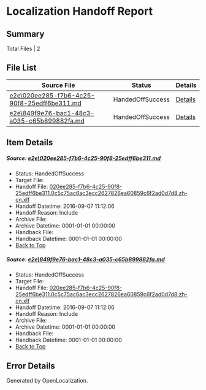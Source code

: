 # <a name='report-top'></a> Localization Handoff Report

## Summary
 Total Files | 2

## File List
 Source File | Status | Details 
 ----------- | ------ | ------- 
 [e2e\020ee285-f7b6-4c25-90f8-25edff6be311.md](https://github.com/OpenLocalizationTestOrg/ol-test0/blob/20e3ce8520dba2cfea851552a60de2dd4bad4a1f/e2e/020ee285-f7b6-4c25-90f8-25edff6be311.md) | HandedOffSuccess | [Details](#b33247b558236900fae9eee387c73c47829a03731)
 [e2e\849f9e76-bac1-48c3-a035-c65b899882fa.md](https://github.com/OpenLocalizationTestOrg/ol-test0/blob/20e3ce8520dba2cfea851552a60de2dd4bad4a1f/e2e/849f9e76-bac1-48c3-a035-c65b899882fa.md) | HandedOffSuccess | [Details](#b33247b558236900fae9eee387c73c47829a03734)

## Item Details
##### <a name='b33247b558236900fae9eee387c73c47829a03731'></a> Source: [e2e\020ee285-f7b6-4c25-90f8-25edff6be311.md](https://github.com/OpenLocalizationTestOrg/ol-test0/blob/20e3ce8520dba2cfea851552a60de2dd4bad4a1f/e2e/020ee285-f7b6-4c25-90f8-25edff6be311.md)
* Status: HandedOffSuccess
* Target File: 
* Handoff File: [020ee285-f7b6-4c25-90f8-25edff6be311.0c5c75ac6ac3ecc2627826ea60859c6f2ad0d7d8.zh-cn.xlf](https://github.com/OpenLocalizationTestOrg/ol-test0-handoff/blob/8a1017bc37f37aa19baf64aaeb120bd030db2adf/ol-handoff/OpenLocalizationTestOrg/ol-test0-zhcn/ci/ht/020ee285-f7b6-4c25-90f8-25edff6be311.0c5c75ac6ac3ecc2627826ea60859c6f2ad0d7d8.zh-cn.xlf)
* Handoff Datetime: 2016-09-07 11:12:06
* Handoff Reason: Include
* Archive File: 
* Archive Datetime: 0001-01-01 00:00:00
* Handback File: 
* Handback Datetime: 0001-01-01 00:00:00
* [Back to Top](#report-top)

##### <a name='b33247b558236900fae9eee387c73c47829a03734'></a> Source: [e2e\849f9e76-bac1-48c3-a035-c65b899882fa.md](https://github.com/OpenLocalizationTestOrg/ol-test0/blob/20e3ce8520dba2cfea851552a60de2dd4bad4a1f/e2e/849f9e76-bac1-48c3-a035-c65b899882fa.md)
* Status: HandedOffSuccess
* Target File: 
* Handoff File: [020ee285-f7b6-4c25-90f8-25edff6be311.0c5c75ac6ac3ecc2627826ea60859c6f2ad0d7d8.zh-cn.xlf](https://github.com/OpenLocalizationTestOrg/ol-test0-handoff/blob/8a1017bc37f37aa19baf64aaeb120bd030db2adf/ol-handoff/OpenLocalizationTestOrg/ol-test0-zhcn/ci/ht/020ee285-f7b6-4c25-90f8-25edff6be311.0c5c75ac6ac3ecc2627826ea60859c6f2ad0d7d8.zh-cn.xlf)
* Handoff Datetime: 2016-09-07 11:12:06
* Handoff Reason: Include
* Archive File: 
* Archive Datetime: 0001-01-01 00:00:00
* Handback File: 
* Handback Datetime: 0001-01-01 00:00:00
* [Back to Top](#report-top)


## Error Details

Generated by OpenLocalization.
